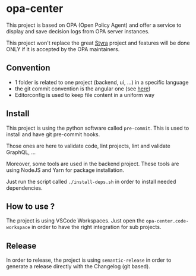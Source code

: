 # opa-center

This project is based on OPA (Open Policy Agent) and offer a service to display and save decision logs from OPA server instances.

This project won't replace the great [Styra](https://www.styra.com/) project and features will be done ONLY if it is accepted by the OPA maintainers.

## Convention

- 1 folder is related to one project (backend, ui, ...) in a specific language
- the git commit convention is the angular one (see [here](https://github.com/angular/angular/blob/22b96b9/CONTRIBUTING.md#-commit-message-guidelines))
- Editorconfig is used to keep file content in a uniform way

## Install

This project is using the python software called `pre-commit`. This is used to install and have git pre-commit hooks.

Those ones are here to validate code, lint projects, lint and validate GraphQL, ...

Moreover, some tools are used in the backend project. These tools are using NodeJS and Yarn for package installation.

Just run the script called `./install-deps.sh` in order to install needed dependencies.

## How to use ?

The project is using VSCode Workspaces. Just open the `opa-center.code-workspace` in order to have the right integration for sub projects.

## Release

In order to release, the project is using `semantic-release` in order to generate a release directly with the Changelog (git based).
